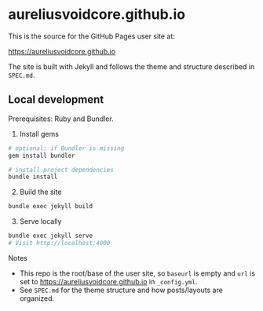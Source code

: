 # aureliusvoidcore.github.io

This is the source for the GitHub Pages user site at:

https://aureliusvoidcore.github.io

The site is built with Jekyll and follows the theme and structure described in `SPEC.md`.

## Local development

Prerequisites: Ruby and Bundler.

1) Install gems

```sh
# optional: if Bundler is missing
gem install bundler

# install project dependencies
bundle install
```

2) Build the site

```sh
bundle exec jekyll build
```

3) Serve locally

```sh
bundle exec jekyll serve
# Visit http://localhost:4000
```

Notes
- This repo is the root/base of the user site, so `baseurl` is empty and `url` is set to https://aureliusvoidcore.github.io in `_config.yml`.
- See `SPEC.md` for the theme structure and how posts/layouts are organized.

